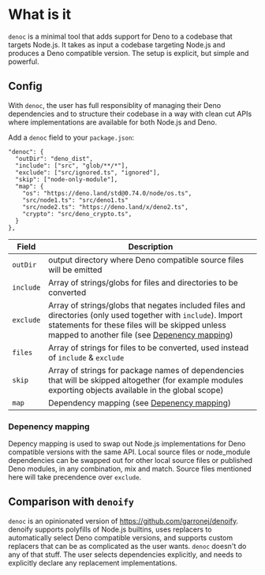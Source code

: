 # What is it

`denoc` is a minimal tool that adds support for Deno to a codebase that targets Node.js. It takes as input a codebase targeting Node.js and produces a Deno compatible version. The setup is explicit, but simple and powerful.

## Config

With `denoc`, the user has full responsiblity of managing their Deno dependencies and to structure their codebase in a way with clean cut APIs where implementations are available for both Node.js and Deno.

Add a `denoc` field to your `package.json`:
```
"denoc": {
  "outDir": "deno_dist",
  "include": ["src", "glob/**/*"],
  "exclude": ["src/ignored.ts", "ignored"],
  "skip": ["node-only-module"],
  "map": {
    "os": "https://deno.land/std@0.74.0/node/os.ts",
    "src/node1.ts": "src/deno1.ts"
    "src/node2.ts": "https://deno.land/x/deno2.ts",
    "crypto": "src/deno_crypto.ts",
  }
},
```

| Field | Description |
|---|---|
| `outDir` | output directory where Deno compatible source files will be emitted |
| `include` | Array of strings/globs for files and directories to be converted |
| `exclude`  | Array of strings/globs that negates included files and directories (only used together with `include`). Import statements for these files will be skipped unless mapped to another file (see [Depenency mapping](#depenency-mapping)) |
| `files` | Array of strings for files to be converted, used instead of `include` & `exclude` |
| `skip` | Array of strings for package names of dependencies that will be skipped altogether (for example modules exporting objects available in the global scope) |
| `map` | Dependency mapping (see [Depenency mapping](#depenency-mapping)) | 


### Depenency mapping

Depency mapping is used to swap out Node.js implementations for Deno compatible versions with the same API. Local source files or node_module dependencies can be swapped out for other local source files or published Deno modules, in any combination, mix and match. Source files mentioned here will take precendence over `exclude`.


## Comparison with `denoify`

`denoc` is an opinionated version of https://github.com/garronej/denoify. denoify supports polyfills of Node.js builtins, uses replacers to automatically select Deno compatible versions, and supports custom replacers that can be as complicated as the user wants. `denoc` doesn't do any of that stuff. The user selects dependencies explicitly, and needs to explicitly declare any replacement implementations.
